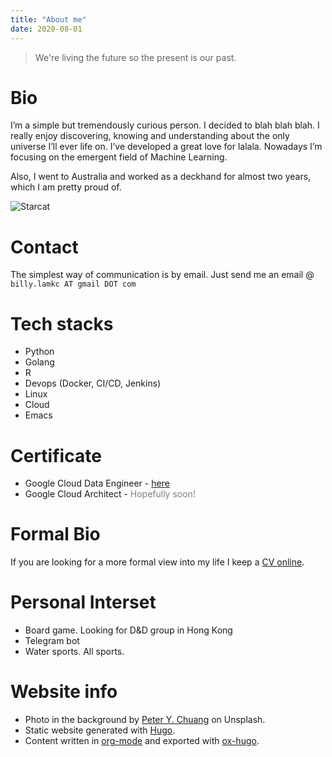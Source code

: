 ```yaml
---
title: "About me"
date: 2020-08-01
---
```


> We're living the future so
> the present is our past.

# Bio
I’m a simple but tremendously curious person. I decided to blah blah blah. I really enjoy discovering, knowing and understanding about the only universe I’ll ever life on. I’ve developed a great love for lalala.  Nowadays I’m focusing on the emergent field of Machine Learning.

Also, I went to Australia and worked as a deckhand for almost two years, which I am pretty proud of.

![Starcat](/images/starcat.jpg)

# Contact
The simplest way of communication is by email. Just send me an email @ `billy.lamkc AT gmail DOT com`

# Tech stacks
* Python
* Golang
* R
* Devops (Docker, CI/CD, Jenkins)
* Linux
* Cloud
* Emacs

# Certificate
* Google Cloud Data Engineer - [here](https://www.credential.net/e62d60a9-2793-49d5-aa13-c2da6e78bb44?key=5c111465c8602f544e13c75734ac41efccd34f481e9772774946154942f78a90)
* Google Cloud Architect - <span style="color:grey">Hopefully soon!</span>

# Formal Bio
If you are looking for a more formal view into my life I keep a [CV online]().

# Personal Interset
* Board game. Looking for D&D group in Hong Kong
* Telegram bot
* Water sports. All sports.

# Website info
* Photo in the background by [Peter Y. Chuang](https://unsplash.com/@peterychuang) on Unsplash.
* Static website generated with [Hugo](https://gohugo.io/).
* Content written in [org-mode](https://orgmode.org/) and exported with [ox-hugo](https://ox-hugo.scripter.co/).
